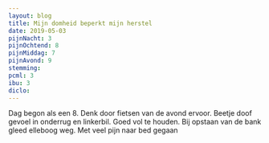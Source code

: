 ```yaml
---
layout: blog
title: Mijn domheid beperkt mijn herstel
date: 2019-05-03
pijnNacht: 3
pijnOchtend: 8
pijnMiddag: 7
pijnAvond: 9
stemming: 
pcml: 3
ibu: 3
diclo: 
---
```


Dag begon als een 8. Denk door fietsen van de avond ervoor. Beetje doof gevoel in onderrug en linkerbil. Goed vol te houden. Bij opstaan van de bank gleed elleboog weg. Met veel pijn naar bed gegaan

